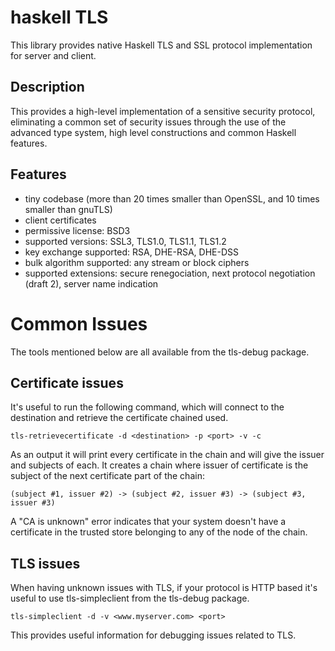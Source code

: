 haskell TLS
===========

This library provides native Haskell TLS and SSL protocol implementation for server and client.

Description
-----------

This provides a high-level implementation of a sensitive security protocol,
eliminating a common set of security issues through the use of the advanced
type system, high level constructions and common Haskell features.

Features
--------

* tiny codebase (more than 20 times smaller than OpenSSL, and 10 times smaller than gnuTLS)
* client certificates
* permissive license: BSD3
* supported versions: SSL3, TLS1.0, TLS1.1, TLS1.2
* key exchange supported: RSA, DHE-RSA, DHE-DSS
* bulk algorithm supported: any stream or block ciphers
* supported extensions: secure renegociation, next protocol negotiation (draft 2), server name indication

Common Issues
=============

The tools mentioned below are all available from the tls-debug package.

Certificate issues
------------------

It's useful to run the following command, which will connect to the destination and
retrieve the certificate chained used.

    tls-retrievecertificate -d <destination> -p <port> -v -c

As an output it will print every certificate in the chain and will give the issuer and subjects of each.
It creates a chain where issuer of certificate is the subject of the next certificate part of the chain:

    (subject #1, issuer #2) -> (subject #2, issuer #3) -> (subject #3, issuer #3)

A "CA is unknown" error indicates that your system doesn't have a certificate in
the trusted store belonging to any of the node of the chain.

TLS issues
----------

When having unknown issues with TLS, if your protocol is HTTP based it's useful to use tls-simpleclient from the
tls-debug package.

    tls-simpleclient -d -v <www.myserver.com> <port>

This provides useful information for debugging issues related to TLS.

